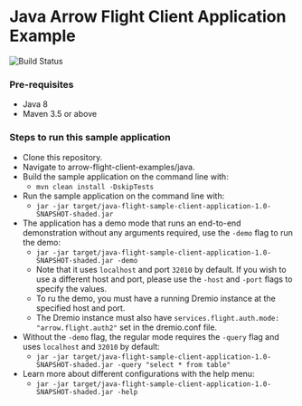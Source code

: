 # Java Arrow Flight Client Application Example
![Build Status](https://github.com/dremio-hub/arrow-flight-client-examples/workflows/java-build/badge.svg)

### Pre-requisites
- Java 8 
- Maven 3.5 or above

### Steps to run this sample application
- Clone this repository.
- Navigate to arrow-flight-client-examples/java.
- Build the sample application on the command line with:
  - `mvn clean install -DskipTests` 
- Run the sample application on the command line with:
  - `jar -jar target/java-flight-sample-client-application-1.0-SNAPSHOT-shaded.jar` 
- The application has a demo mode that runs an end-to-end demonstration without any arguments required, use the `-demo` flag to run the demo:
  - `jar -jar target/java-flight-sample-client-application-1.0-SNAPSHOT-shaded.jar -demo`
  - Note that it uses `localhost` and port `32010` by default. If you wish to use a different host and port, please use the `-host` and `-port` flags to specify the values.
  - To ru the demo, you must have a running Dremio instance at the specified host and port.
  - The Dremio instance must also have `services.flight.auth.mode: "arrow.flight.auth2"` set in the dremio.conf file. 
- Without the `-demo` flag, the regular mode requires the `-query` flag and uses `localhost` and `32010` by default:
  - `jar -jar target/java-flight-sample-client-application-1.0-SNAPSHOT-shaded.jar -query "select * from table"` 
- Learn more about different configurations with the help menu:
  - `jar -jar target/java-flight-sample-client-application-1.0-SNAPSHOT-shaded.jar -help` 




